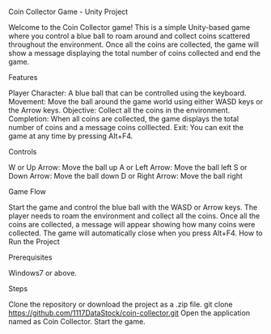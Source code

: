 Coin Collector Game - Unity Project

Welcome to the Coin Collector game! This is a simple Unity-based game where you control a blue ball to roam around and collect coins scattered throughout the environment. Once all the coins are collected, the game will show a message displaying the total number of coins collected and end the game.

Features

Player Character: A blue ball that can be controlled using the keyboard.
Movement: Move the ball around the game world using either WASD keys or the Arrow keys.
Objective: Collect all the coins in the environment.
Completion: When all coins are collected, the game displays the total number of coins and a message coins colllected.
Exit: You can exit the game at any time by pressing Alt+F4.

Controls

W or Up Arrow: Move the ball up
A or Left Arrow: Move the ball left
S or Down Arrow: Move the ball down
D or Right Arrow: Move the ball right

Game Flow

Start the game and control the blue ball with the WASD or Arrow keys.
The player needs to roam the environment and collect all the coins.
Once all the coins are collected, a message will appear showing how many coins were collected.
The game will automatically close when you press Alt+F4.
How to Run the Project

Prerequisites

Windows7 or above.

Steps

Clone the repository or download the project as a .zip file.
git clone https://github.com/1117DataStock/coin-collector.git
Open the application named as Coin Collector.
Start the game.
